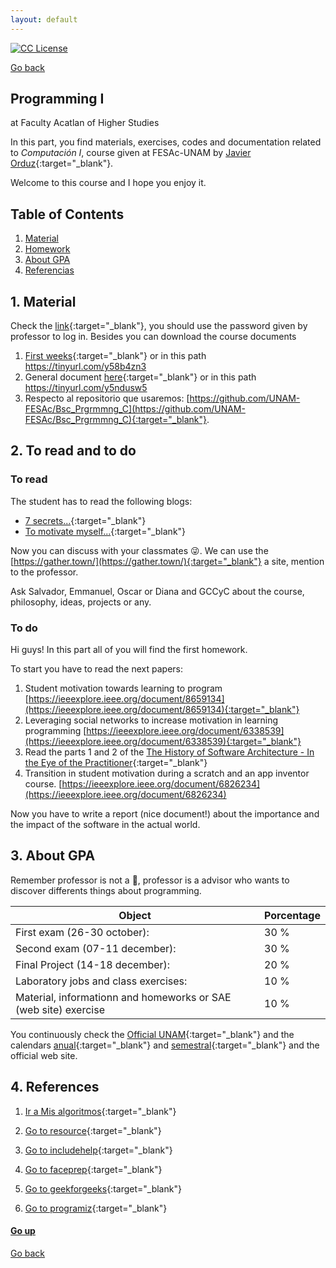 ```yaml
---
layout: default
---
```

<!-- badges -->
[license-badge]: https://img.shields.io/badge/Licencia-CC-orange
[license]: https://creativecommons.org/licenses/by-nc-sa/3.0/deed.es
[![CC License][license-badge]][license]

[Go back](../)

## Programming I<a name="Filehead"></a>
at Faculty Acatlan of Higher Studies

In this part, you find materials, exercises, codes and 
documentation related to _Computación I_, course given at 
FESAc-UNAM by [Javier Orduz](https://jaorduz.github.io){:target="_blank"}.

Welcome to this course and I hope you enjoy it.


## Table of Contents

1. [Material](#material)
1. [Homework](#homework)
1. [About GPA](#aboutgpa)
1. [Referencias](#referencias)



## 1. Material  <a name="material"></a>
Check the [link](https://sea.acatlan.unam.mx/){:target="_blank"}, 
you should use the password given by professor to log in.
Besides you can download the course documents 

1. [First weeks](https://www.dropbox.com/s/67szdv2wg82iw5g/inicial.pdf?dl=0){:target="_blank"} or in this path https://tinyurl.com/y58b4zn3
1. General document [here](https://www.dropbox.com/s/3wg3trk0tehpwff/prgrmmng-I-clss.pdf?dl=0){:target="_blank"} or 
in this path https://tinyurl.com/y5ndusw5
1. Respecto al repositorio que usaremos: [https://github.com/UNAM-FESAc/Bsc_Prgrmmng_C](https://github.com/UNAM-FESAc/Bsc_Prgrmmng_C){:target="_blank"}. 

## 2. To read and to do <a name="homework"></a>

### To read
The student has to read the following blogs:
- [7 secrets...](https://www.codementor.io/codementorteam/7-secrets-to-staying-motivated-when-learning-to-code-a2dy7hqar){:target="_blank"} 
- [To motivate myself...](https://www.quora.com/What-can-I-do-to-motivate-myself-for-programming-regularly-for-4-6-hours){:target="_blank"}

Now you can discuss with your classmates :stuck_out_tongue_winking_eye:. 
We can use the [https://gather.town/](https://gather.town/){:target="_blank"} a site, mention to the professor.

Ask Salvador, Emmanuel, Oscar or Diana and GCCyC about the course, philosophy, ideas, projects or any.

### To do
Hi guys! In this part all of you will find the first homework. 

To start you have to read the next papers:
1.  Student motivation towards learning to program  [https://ieeexplore.ieee.org/document/8659134](https://ieeexplore.ieee.org/document/8659134){:target="_blank"} 
1. Leveraging social networks to increase motivation in learning programming [https://ieeexplore.ieee.org/document/6338539](https://ieeexplore.ieee.org/document/6338539){:target="_blank"}
1. Read the parts 1 and 2 of the [The History of Software Architecture - In the Eye of the Practitioner](https://arxiv.org/pdf/1806.04055.pdf){:target="_blank"}
1. Transition in student motivation during a scratch and an app inventor course. 
[https://ieeexplore.ieee.org/document/6826234](https://ieeexplore.ieee.org/document/6826234)

Now you have to write a report (nice document!) about the importance and the impact of the software in the actual world. 
<!---
Print and bring the document next August 15th (wednesday) to discuss in the class. :+1: 
--->


## 3. About GPA <a name="aboutgpa"></a>
Remember professor is not a :cop:, professor is a advisor who wants to discover differents things about 
programming.

   Object                                                         |  Porcentage  |
------------------------------------------------------------------| -------------|
  First exam (26-30 october):                 | 30 %         |
  Second exam (07-11 december):                 | 30 %         |
  Final Project (14-18 december):                        | 20 %         | 
  Laboratory jobs and class exercises:                            | 10 %         |
  Material, informationn and homeworks or SAE (web site) exercise |10 %          |
  

You continuously check the 
[Official UNAM](https://www.dgae.unam.mx/calendarios_escolares.html){:target="_blank"} and the calendars 
[anual](http://escolar1.unam.mx/pdfs/calendario_anual2021.pdf){:target="_blank"} and 
[semestral](http://escolar1.unam.mx/pdfs/calendario_semestral2021.pdf){:target="_blank"} and the official web site.


## 4. References <a name="referencias"></a>
1. [Ir a Mis algoritmos](http://www.mis-algoritmos.com/){:target="_blank"}

2. [Go to resource](https://www.w3resource.com/c-programming/programming-in-c.php){:target="_blank"}

3. [Go to includehelp](https://www.includehelp.com/c/){:target="_blank"}

4. [Go to faceprep](https://www.faceprep.in/c-programming-questions/){:target="_blank"}

5. [Go to geekforgeeks](https://www.geeksforgeeks.org/c-programming-language/){:target="_blank"}

6. [Go to programiz](https://www.programiz.com/c-programming){:target="_blank"}

#### [Go up](#Filehead)

<!-- JO: with the original template-->
[Go back](../)
